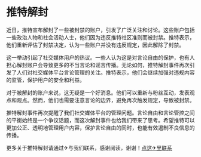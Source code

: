 # 推特解封

近日，推特宣布解封了一些被封禁的账户，引发了广泛关注和讨论。这些账户包括一些政治人物和社会活动人士，他们因为违反推特社区准则而被封禁。推特表示，他们重新评估了封禁决定，认为一些账户并没有违反规定，因此解除了封禁。

这一举动引起了社交媒体用户的热议。一些人认为这是对言论自由的保护，也有人担心解封账户会导致更多的不当言论和谣言传播。无论如何，推特解封事件再次引发了人们对社交媒体平台言论管理的关注。推特表示，他们会继续加强对违规内容的监管，保护用户的安全和利益。

对于被解封的账户来说，这无疑是一个好消息。他们可以重新与粉丝互动，发表观点和观点。然而，他们也需要注意言论的边界，避免再次触发规定，导致被封禁。

推特解封事件再次提醒了我们社交媒体平台的管理问题。言论自由和言论管控之间的平衡始终是一个争议话题，而这次解封事件也给我们带来了思考。希望推特可以更加公正、透明地管理用户内容，保护言论自由的同时，也能有效遏制不良信息的传播。

更多关于推特解封请通过✈与我们联系，感谢阅读，谢谢！[点这✈里联系](https://acc.k02.cc)